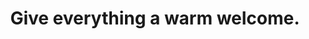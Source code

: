 ---
title: Give everything a warm welcome.
tags: acceptance experience buddhism resilience
star: true
open: true
order: 2
---